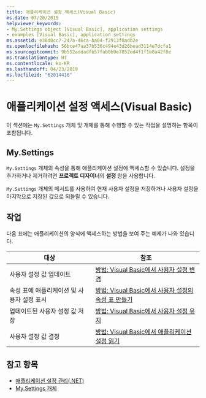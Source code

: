 ```yaml
---
title: 애플리케이션 설정 액세스(Visual Basic)
ms.date: 07/20/2015
helpviewer_keywords:
- My.Settings object [Visual Basic], application settings
- examples [Visual Basic], application settings
ms.assetid: e38d0cc7-247a-46ca-ba04-f2913f0adb2e
ms.openlocfilehash: 56bce47aa37b536c494e43d26bead3114e7dcfa1
ms.sourcegitcommit: 9b552addadfb57fab0b9e7852ed4f1f1b8a42f8e
ms.translationtype: HT
ms.contentlocale: ko-KR
ms.lasthandoff: 04/23/2019
ms.locfileid: "62014416"
---
```

# <a name="accessing-application-settings-visual-basic"></a>애플리케이션 설정 액세스(Visual Basic)
이 섹션에는 `My.Settings` 개체 및 개체를 통해 수행할 수 있는 작업을 설명하는 항목이 포함됩니다.  
  
## <a name="mysettings"></a>My.Settings  
 `My.Settings` 개체의 속성을 통해 애플리케이션 설정에 액세스할 수 있습니다. 설정을 추가하거나 제거하려면 **프로젝트 디자이너**의 **설정** 창을 사용합니다.  
  
 `My.Settings` 개체의 메서드를 사용하여 현재 사용자 설정을 저장하거나 사용자 설정을 마지막으로 저장된 값으로 되돌릴 수 있습니다.  
  
## <a name="tasks"></a>작업  
 다음 표에는 애플리케이션의 양식에 액세스하는 방법을 보여 주는 예제가 나와 있습니다.  
  
|대상|참조|  
|--------|---------|  
|사용자 설정 값 업데이트|[방법: Visual Basic에서 사용자 설정 변경](../../../../visual-basic/developing-apps/programming/app-settings/how-to-change-user-settings.md)|  
|속성 표에 애플리케이션 및 사용자 설정 표시|[방법: Visual Basic에서 사용자 설정의 속성 표 만들기](../../../../visual-basic/developing-apps/programming/app-settings/how-to-create-property-grids-for-user-settings.md)|  
|업데이트된 사용자 설정 값 저장|[방법: Visual Basic에서 사용자 설정 유지](../../../../visual-basic/developing-apps/programming/app-settings/how-to-persist-user-settings.md)|  
|사용자 설정 값 결정|[방법: Visual Basic에서 애플리케이션 설정 읽기](../../../../visual-basic/developing-apps/programming/app-settings/how-to-read-application-settings.md)|  
  
## <a name="see-also"></a>참고 항목

- [애플리케이션 설정 관리(.NET)](/visualstudio/ide/managing-application-settings-dotnet)
- [My.Settings 개체](../../../../visual-basic/language-reference/objects/my-settings-object.md)
